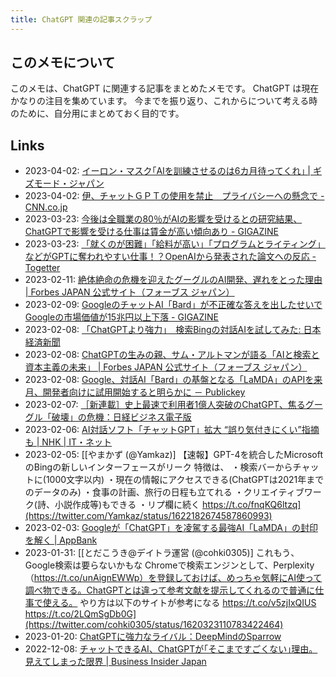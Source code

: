 ```yaml
---
title: ChatGPT 関連の記事スクラップ
---
```


## このメモについて

このメモは、ChatGPT に関連する記事をまとめたメモです。
ChatGPT は現在かなりの注目を集めています。
今までを振り返り、これからについて考える時のために、自分用にまとめておく目的です。

## Links

- 2023-04-02: [イーロン・マスク｢AIを訓練させるのは6カ月待ってくれ｣ | ギズモード・ジャパン](https://www.gizmodo.jp/2023/04/elon-musk-urge-ai-labs-to-pump-the-brakes.html)
- 2023-04-02: [伊、チャットＧＰＴの使用を禁止　プライバシーへの懸念で - CNN.co.jp](https://www.cnn.co.jp/tech/35202031.html?ref=rss)
- 2023-03-23: [今後は全職業の80％がAIの影響を受けるとの研究結果、ChatGPTで影響を受ける仕事は賃金が高い傾向あり - GIGAZINE](https://gigazine.net/news/20230322-chatgpt-impact-potential/)
- 2023-03-23: [「就くのが困難」「給料が高い」「プログラムとライティング」などがGPTに奪われやすい仕事！？OpenAIから発表された論文への反応 - Togetter](https://togetter.com/li/2107132)
- 2023-02-11: [絶体絶命の危機を迎えたグーグルのAI開発、遅れをとった理由 | Forbes JAPAN 公式サイト（フォーブス ジャパン）](https://forbesjapan.com/articles/detail/60874)
- 2023-02-09: [GoogleのチャットAI「Bard」が不正確な答えを出したせいでGoogleの市場価値が15兆円以上下落 - GIGAZINE](https://gigazine.net/news/20230209-google-bard-ai-chatbot-wrong-answer/ )
- 2023-02-08: [「ChatGPTより強力」　検索Bingの対話AIを試してみた: 日本経済新聞](https://www.nikkei.com/article/DGXZQOGN086NF0Y3A200C2000000/)
- 2023-02-08: [ChatGPTの生みの親、サム・アルトマンが語る「AIと検索と資本主義の未来」 | Forbes JAPAN 公式サイト（フォーブス ジャパン）](https://forbesjapan.com/articles/detail/60713)
- 2023-02-08: [Google、対話AI「Bard」の基盤となる「LaMDA」のAPIを来月、開発者向けに試用開始すると明らかに － Publickey](https://www.publickey1.jp/blog/23/googleaibardlamdaapi.html)
- 2023-02-07: [［新連載］史上最速で利用者1億人突破のChatGPT、焦るグーグル「破壊」の危機：日経ビジネス電子版](https://business.nikkei.com/atcl/gen/19/00537/020700001/)
- 2023-02-06: [AI対話ソフト「チャットGPT」拡大 “誤り気付きにくい”指摘も | NHK | IT・ネット](https://www3.nhk.or.jp/news/html/20230206/k10013971721000.html)
- 2023-02-05: [[やまかず (@Yamkaz)] 【速報】GPT-4を統合したMicrosoftのBingの新しいインターフェースがリーク 特徴は、 ・検索バーからチャットに(1000文字以内) ・現在の情報にアクセスできる(ChatGPTは2021年までのデータのみ) ・食事の計画、旅行の日程も立てれる ・クリエイティブワーク(詩、小説作成等)もできる ・リプ欄に続く https://t.co/fnqKQ6ltzq](https://twitter.com/Yamkaz/status/1622182674587860993)
- 2023-02-03: [Googleが「ChatGPT」を凌駕する最強AI「LaMDA」の封印を解く | AppBank](https://www.appbank.net/2023/02/03/technology/2392141.php)
- 2023-01-31: [[とだこうき@デイトラ運営 (@cohki0305)] これもう、Google検索は要らないかもな Chromeで検索エンジンとして、Perplexity（https://t.co/unAignEWWp）を登録しておけば、めっちゃ気軽にAI使って調べ物できる。ChatGPTとは違って参考文献を提示してくれるので普通に仕事で使える。 やり方は以下のサイトが参考になる https://t.co/v5zjIxQIUS https://t.co/2LQmSgDb0G](https://twitter.com/cohki0305/status/1620323110783422464)
- 2023-01-20: [ChatGPTに強力なライバル：DeepMindのSparrow](https://www.axion.zone/chatgptdeepmindsparrow/)
- 2022-12-08: [チャットできるAI、ChatGPTが｢そこまですごくない｣理由。見えてしまった限界 | Business Insider Japan](https://www.businessinsider.jp/post-263042)
